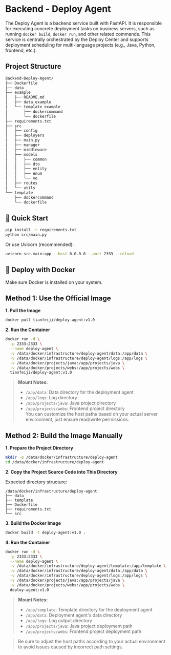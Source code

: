 # Backend - Deploy Agent

The Deploy Agent is a backend service built with FastAPI. It is responsible for executing concrete deployment tasks on business servers, such as running `docker build`, `docker run`, and other related commands. This service is centrally orchestrated by the Deploy Center and supports deployment scheduling for multi-language projects (e.g., Java, Python, frontend, etc.).

## Project Structure
```bash
Backend-Deploy-Agent/
├── Dockerfile
├── data
├── example
│   ├── README.md
│   ├── data_example
│   └── template_example
│       ├── dockercommand
│       └── dockerfile
├── requirements.txt
├── src
│   ├── config
│   ├── deployers
│   ├── main.py
│   ├── manager
│   ├── middleware
│   ├── models
│   │   ├── common
│   │   ├── dto
│   │   ├── entity
│   │   ├── enum
│   │   └── vo
│   ├── routes
│   └── utils
└── template
    ├── dockercommand
    └── dockerfile
```

## 🚀 Quick Start

```bash
pip install -r requirements.txt
python src/main.py
```

Or use Uvicorn (recommended):

```bash
uvicorn src.main:app --host 0.0.0.0 --port 2333 --reload
```

## 🐳 Deploy with Docker

Make sure Docker is installed on your system.

## Method 1: Use the Official Image

**1. Pull the Image**
```bash
docker pull tianfeiji/deploy-agent:v1.0
```

**2. Run the Container**
```bash
docker run -d \
  -p 2333:2333 \
  --name deploy-agent \
  -v /data/docker/infrastructure/deploy-agent/data:/app/data \
  -v /data/docker/infrastructure/deploy-agent/logs:/app/logs \
  -v /data/docker/projects/java:/app/projects/java \
  -v /data/docker/projects/webs:/app/projects/webs \
  tianfeiji/deploy-agent:v1.0
```

> **Mount Notes:**  
> - `/app/data`: Data directory for the deployment agent  
> - `/app/logs`: Log directory  
> - `/app/projects/java`: Java project directory  
> - `/app/projects/webs`: Frontend project directory  
> You can customize the host paths based on your actual server environment, just ensure read/write permissions.

## Method 2: Build the Image Manually

**1. Prepare the Project Directory**
```bash
mkdir -p /data/docker/infrastructure/deploy-agent
cd /data/docker/infrastructure/deploy-agent
```

**2. Copy the Project Source Code into This Directory**

Expected directory structure:

```
/data/docker/infrastructure/deploy-agent
├── data
├── template
├── Dockerfile
├── requirements.txt
└── src
```

**3. Build the Docker Image**
```bash
docker build -t deploy-agent:v1.0 .
```

**4. Run the Container**
```bash
docker run -d \
  -p 2333:2333 \
  --name deploy-agent \
  -v /data/docker/infrastructure/deploy-agent/template:/app/template \
  -v /data/docker/infrastructure/deploy-agent/data:/app/data \
  -v /data/docker/infrastructure/deploy-agent/logs:/app/logs \
  -v /data/docker/projects/java:/app/projects/java \
  -v /data/docker/projects/webs:/app/projects/webs \
  deploy-agent:v1.0
```

> **Mount Notes:**  
> - `/app/template`: Template directory for the deployment agent
> - `/app/data`: Deployment agent's data directory  
> - `/app/logs`: Log output directory  
> - `/app/projects/java`: Java project deployment path  
> - `/app/projects/webs`: Frontend project deployment path  

> Be sure to adjust the host paths according to your actual environment to avoid issues caused by incorrect path settings.